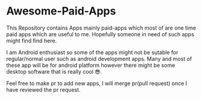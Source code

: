# Awesome-Paid-Apps
This Repository contains Apps mainly paid-apps which most of are one time paid apps which are useful to me. Hopefully someone in need of such apps might find find here.

I am Android enthusiast so some of the apps might not be sutable for regular/normal user such as android development apps.
Many and most of these app will be for android platform however there might be some desktop software that is really cool 😎. 

Feel free to make pr to add new apps, I will merge pr(pull request) once I have reviewed the pr request.

